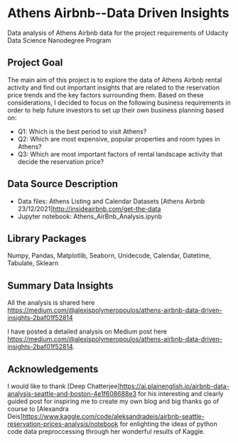 # Athens Airbnb--Data Driven Insights
Data analysis of Athens Airbnb data for the project requirements of Udacity Data Science Nanodegree Program

## Project Goal
The main aim of this project is to explore the data of Athens Airbnb rental activity and find out important insights that are related to the reservation price trends and the key factors surrounding them. Based on these considerations, I decided to focus on the following business requirements in order to help future investors to set up their own business planning based on:

* Q1: Which is the best period to visit Athens?
* Q2: Which are most expensive, popular properties and room types in Athens?
* Q3: Which are most important factors of rental landscape activity that decide the reservation price?

## Data Source Description
* Data files: Athens Listing and Calendar Datasets [Athens Airbnb 23/12/2021]http://insideairbnb.com/get-the-data
* Jupyter notebook: Athens_AirBnb_Analysis.ipynb 

## Library Packages
Numpy, Pandas, Matplotlib, Seaborn, Unidecode, Calendar, Datetime, Tabulate, Sklearn

## Summary Data Insights
All the analysis is shared here https://medium.com/@alexispolymeropoulos/athens-airbnb-data-driven-insights-2baf01f52814

I have posted a detailed analysis on Medium post here https://medium.com/@alexispolymeropoulos/athens-airbnb-data-driven-insights-2baf01f52814.

## Acknowledgements
I would like to thank [Deep Chatterjee]https://ai.plainenglish.io/airbnb-data-analysis-seattle-and-boston-4e1f608688e3 for his interesting and clearly guided post for inspiring me to create my own blog and big thanks go of course to [Alexandra Deis]https://www.kaggle.com/code/aleksandradeis/airbnb-seattle-reservation-prices-analysis/notebook for enlighting the ideas of python code data preproccessing through her wonderful results of Kaggle.

